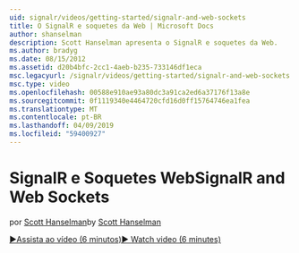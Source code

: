 ```yaml
---
uid: signalr/videos/getting-started/signalr-and-web-sockets
title: O SignalR e soquetes da Web | Microsoft Docs
author: shanselman
description: Scott Hanselman apresenta o SignalR e soquetes da Web.
ms.author: bradyg
ms.date: 08/15/2012
ms.assetid: d20b4bfc-2cc1-4aeb-b235-733146df1eca
msc.legacyurl: /signalr/videos/getting-started/signalr-and-web-sockets
msc.type: video
ms.openlocfilehash: 00588e910ae93a80dc3a91ca2ed6a37176f13a8e
ms.sourcegitcommit: 0f1119340e4464720cfd16d0ff15764746ea1fea
ms.translationtype: MT
ms.contentlocale: pt-BR
ms.lasthandoff: 04/09/2019
ms.locfileid: "59400927"
---
```

# <a name="signalr-and-web-sockets"></a><span data-ttu-id="fe12a-103">SignalR e Soquetes Web</span><span class="sxs-lookup"><span data-stu-id="fe12a-103">SignalR and Web Sockets</span></span>

<span data-ttu-id="fe12a-104">por [Scott Hanselman](https://github.com/shanselman)</span><span class="sxs-lookup"><span data-stu-id="fe12a-104">by [Scott Hanselman](https://github.com/shanselman)</span></span>

[<span data-ttu-id="fe12a-105">&#9654;Assista ao vídeo (6 minutos)</span><span class="sxs-lookup"><span data-stu-id="fe12a-105">&#9654; Watch video (6 minutes)</span></span>](https://channel9.msdn.com/Blogs/ASP-NET-Site-Videos/signalr-and-web-sockets)
